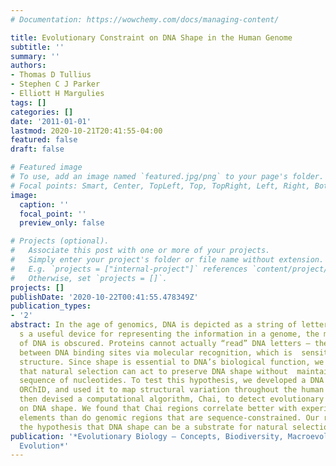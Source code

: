 ```yaml
---
# Documentation: https://wowchemy.com/docs/managing-content/

title: Evolutionary Constraint on DNA Shape in the Human Genome
subtitle: ''
summary: ''
authors:
- Thomas D Tullius
- Stephen C J Parker
- Elliott H Margulies
tags: []
categories: []
date: '2011-01-01'
lastmod: 2020-10-21T20:41:55-04:00
featured: false
draft: false

# Featured image
# To use, add an image named `featured.jpg/png` to your page's folder.
# Focal points: Smart, Center, TopLeft, Top, TopRight, Left, Right, BottomLeft, Bottom, BottomRight.
image:
  caption: ''
  focal_point: ''
  preview_only: false

# Projects (optional).
#   Associate this post with one or more of your projects.
#   Simply enter your project's folder or file name without extension.
#   E.g. `projects = ["internal-project"]` references `content/project/deep-learning/index.md`.
#   Otherwise, set `projects = []`.
projects: []
publishDate: '2020-10-22T00:41:55.478349Z'
publication_types:
- '2'
abstract: In the age of genomics, DNA is depicted as a string of letters. While this
  s a useful device for representing the information in a genome, the molecular nature
  of DNA is obscured. Proteins cannot actually “read” DNA letters – they   discriminate
  between DNA binding sites via molecular recognition, which is  sensitive to DNA
  structure. Since shape is essential to DNA’s biological function, we hypothesized
  that natural selection can act to preserve DNA shape without  maintaining the exact
  sequence of nucleotides. To test this hypothesis, we developed a DNA structure database,
  ORChID, and used it to map structural variation throughout the human genome. We
  then devised a computational algorithm, Chai, to detect evolutionary constraint
  on DNA shape. We found that Chai regions correlate better with experimental functional
  elements than do genomic regions that are sequence-constrained. Our results support
  the hypothesis that DNA shape can be a substrate for natural selection.
publication: '*Evolutionary Biology – Concepts, Biodiversity, Macroevolution and Genome
  Evolution*'
---
```

